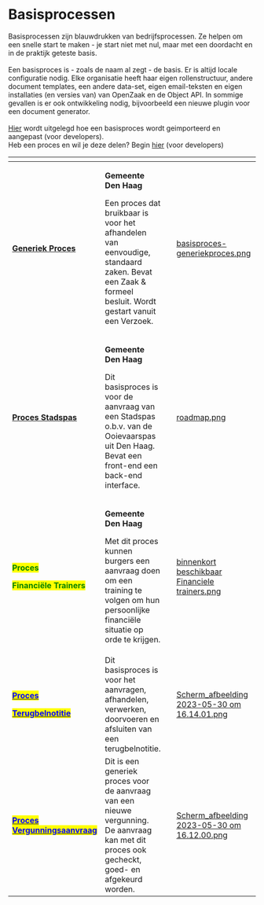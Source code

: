 # Basisprocessen

Basisprocessen zijn blauwdrukken van bedrijfsprocessen. Ze helpen om een snelle start te maken - je start niet met nul, maar met een doordacht en in de praktijk geteste basis. \
\
Een basisproces is - zoals de naam al zegt - de basis. Er is altijd locale configuratie nodig. Elke organisatie heeft haar eigen rollenstructuur, andere document templates, een andere data-set, eigen email-teksten en eigen installaties (en versies van) van OpenZaak en de Object API. In sommige gevallen is er ook ontwikkeling nodig, bijvoorbeeld een nieuwe plugin voor een document generator. \
\
[Hier](https://github.com/generiekzaakafhandelcomponent/Basisprocessen) wordt uitgelegd hoe een basisproces wordt geimporteerd en aangepast (voor developers). \
Heb een proces en wil je deze delen? Begin [hier](https://github.com/generiekzaakafhandelcomponent/Basisprocessen/blob/feature/generieke-zaak/CONTRIBUTING.md) (voor developers)&#x20;

<table data-view="cards"><thead><tr><th></th><th></th><th data-hidden></th><th data-hidden data-card-cover data-type="files"></th><th data-hidden data-card-target data-type="content-ref"></th></tr></thead><tbody><tr><td><a href="https://github.com/generiekzaakafhandelcomponent/Basisprocessen/tree/main/blueprints/generieke-zaak"><strong>Generiek Proces</strong></a></td><td><p></p><p><strong>Gemeente Den Haag</strong></p><p>Een proces dat bruikbaar is voor het afhandelen van eenvoudige, standaard zaken. Bevat een Zaak &#x26; formeel besluit. Wordt gestart vanuit een Verzoek.</p></td><td></td><td><a href="../.gitbook/assets/basisproces-generiekproces.png">basisproces-generiekproces.png</a></td><td></td></tr><tr><td><a href="https://github.com/generiekzaakafhandelcomponent/Basisprocessen/tree/main/blueprints/stadspas"><strong>Proces Stadspas</strong></a></td><td><p></p><p><strong>Gemeente Den Haag</strong></p><p>Dit basisproces is voor de aanvraag van een Stadspas o.b.v. van de Ooievaarspas uit Den Haag. Bevat een front-end een back-end interface. </p></td><td><p></p><p></p></td><td><a href="../.gitbook/assets/roadmap.png">roadmap.png</a></td><td><a href="https://github.com/generiekzaakafhandelcomponent/Basisprocessen/tree/main/blueprints/stadspas">https://github.com/generiekzaakafhandelcomponent/Basisprocessen/tree/main/blueprints/stadspas</a></td></tr><tr><td><p><mark style="color:green;"><strong>Proces</strong></mark> </p><p><mark style="color:green;"><strong>Financiële Trainers</strong></mark> </p></td><td><p><strong>Gemeente Den Haag</strong></p><p>Met dit proces kunnen burgers een aanvraag doen om een training te volgen om hun persoonlijke financiële situatie op orde te krijgen.</p></td><td></td><td><a href="../.gitbook/assets/binnenkort beschikbaar Financiele trainers.png">binnenkort beschikbaar Financiele trainers.png</a></td><td></td></tr><tr><td><p><a href="https://github.com/generiekzaakafhandelcomponent/Basisprocessen/tree/main/blueprints/terugbelnotitie"><mark style="color:blue;"><strong>Proces</strong></mark> </a></p><p><a href="https://github.com/generiekzaakafhandelcomponent/Basisprocessen/tree/main/blueprints/terugbelnotitie"><mark style="color:blue;"><strong>Terugbelnotitie</strong></mark></a></p></td><td>Dit basisproces is voor het aanvragen, afhandelen, verwerken, doorvoeren en afsluiten van een terugbelnotitie.</td><td></td><td><a href="../.gitbook/assets/Scherm_afbeelding 2023-05-30 om 16.14.01.png">Scherm_afbeelding 2023-05-30 om 16.14.01.png</a></td><td></td></tr><tr><td><a href="https://github.com/generiekzaakafhandelcomponent/Basisprocessen/tree/main/blueprints/vergunningsaanvraag"><mark style="color:blue;"><strong>Proces Vergunningsaanvraag</strong></mark></a></td><td>Dit is een generiek proces voor de aanvraag van een nieuwe vergunning.  De aanvraag kan met dit proces ook gecheckt, goed- en afgekeurd worden.</td><td></td><td><a href="../.gitbook/assets/Scherm_afbeelding 2023-05-30 om 16.12.00.png">Scherm_afbeelding 2023-05-30 om 16.12.00.png</a></td><td></td></tr></tbody></table>


